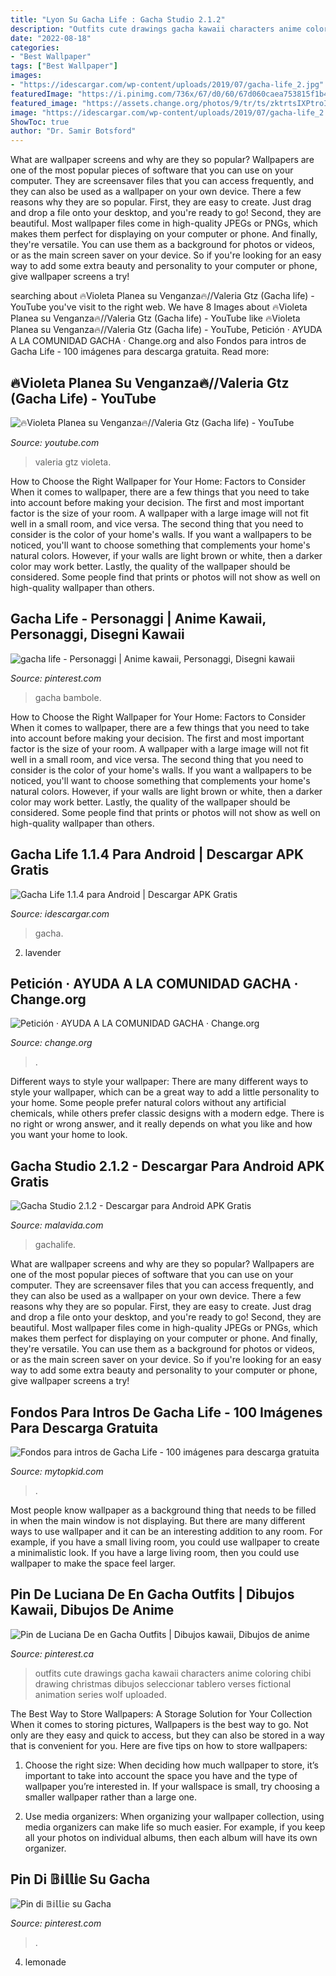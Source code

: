 ```yaml
---
title: "Lyon Su Gacha Life : Gacha Studio 2.1.2"
description: "Outfits cute drawings gacha kawaii characters anime coloring chibi drawing christmas dibujos seleccionar tablero verses fictional animation series wolf uploaded"
date: "2022-08-18"
categories:
- "Best Wallpaper"
tags: ["Best Wallpaper"]
images:
- "https://idescargar.com/wp-content/uploads/2019/07/gacha-life_2.jpg"
featuredImage: "https://i.pinimg.com/736x/67/d0/60/67d060caea753815f1b46f8554fb70e2.jpg"
featured_image: "https://assets.change.org/photos/9/tr/ts/zktrtsIXPtroIon-800x450-noPad.jpg?1598977713"
image: "https://idescargar.com/wp-content/uploads/2019/07/gacha-life_2.jpg"
ShowToc: true
author: "Dr. Samir Botsford"
---
```



What are wallpaper screens and why are they so popular?
Wallpapers are one of the most popular pieces of software that you can use on your computer. They are screensaver files that you can access frequently, and they can also be used as a wallpaper on your own device. There a few reasons why they are so popular. First, they are easy to create. Just drag and drop a file onto your desktop, and you're ready to go! Second, they are beautiful. Most wallpaper files come in high-quality JPEGs or PNGs, which makes them perfect for displaying on your computer or phone. And finally, they're versatile. You can use them as a background for photos or videos, or as the main screen saver on your device. So if you're looking for an easy way to add some extra beauty and personality to your computer or phone, give wallpaper screens a try!

	

		
searching about 🔥Violeta Planea su Venganza🔥//Valeria Gtz (Gacha life) - YouTube you've visit to the right web. We have 8 Images about 🔥Violeta Planea su Venganza🔥//Valeria Gtz (Gacha life) - YouTube like 🔥Violeta Planea su Venganza🔥//Valeria Gtz (Gacha life) - YouTube, Petición · AYUDA A LA COMUNIDAD GACHA · Change.org and also Fondos para intros de Gacha Life - 100 imágenes para descarga gratuita. Read more:
		
    
## 🔥Violeta Planea Su Venganza🔥//Valeria Gtz (Gacha Life) - YouTube

<img loading=lazy src="https://i.ytimg.com/vi/XdJRIKbQItM/maxresdefault.jpg" onerror="this.onerror=null;this.src='https://tse3.mm.bing.net/th?id=OIP.ZoMqbG3_zKD4DGTH_VefZgHaEK&amp;pid=15.1';" alt="🔥Violeta Planea su Venganza🔥//Valeria Gtz (Gacha life) - YouTube">

_Source: youtube.com_

>valeria gtz violeta. 

	

How to Choose the Right Wallpaper for Your Home: Factors to Consider
When it comes to wallpaper, there are a few things that you need to take into account before making your decision. The first and most important factor is the size of your room. A wallpaper with a large image will not fit well in a small room, and vice versa. 
The second thing that you need to consider is the color of your home's walls. If you want a wallpapers to be noticed, you'll want to choose something that complements your home's natural colors. However, if your walls are light brown or white, then a darker color may work better. 
Lastly, the quality of the wallpaper should be considered. Some people find that prints or photos will not show as well on high-quality wallpaper than others.

    
## Gacha Life - Personaggi | Anime Kawaii, Personaggi, Disegni Kawaii

<img loading=lazy src="https://i.pinimg.com/736x/7c/5f/e8/7c5fe89a16261d2b70a8767da61c063f.jpg" onerror="this.onerror=null;this.src='https://tse2.mm.bing.net/th?id=OIP.Q5d3wdkrulOzzWwvDKitGAAAAA&amp;pid=15.1';" alt="gacha life - Personaggi | Anime kawaii, Personaggi, Disegni kawaii">

_Source: pinterest.com_

>gacha bambole. 

	

How to Choose the Right Wallpaper for Your Home: Factors to Consider
When it comes to wallpaper, there are a few things that you need to take into account before making your decision. The first and most important factor is the size of your room. A wallpaper with a large image will not fit well in a small room, and vice versa. 
The second thing that you need to consider is the color of your home's walls. If you want a wallpapers to be noticed, you'll want to choose something that complements your home's natural colors. However, if your walls are light brown or white, then a darker color may work better. 
Lastly, the quality of the wallpaper should be considered. Some people find that prints or photos will not show as well on high-quality wallpaper than others.

    
## Gacha Life 1.1.4 Para Android | Descargar APK Gratis

<img loading=lazy src="https://idescargar.com/wp-content/uploads/2019/07/gacha-life_2.jpg" onerror="this.onerror=null;this.src='https://tse2.mm.bing.net/th?id=OIP.1wyQMR5cnPWZE4IFnayWmAHaEL&amp;pid=15.1';" alt="Gacha Life 1.1.4 para Android | Descargar APK Gratis">

_Source: idescargar.com_

>gacha. 

	

2. lavender 

    
## Petición · AYUDA A LA COMUNIDAD GACHA · Change.org

<img loading=lazy src="https://assets.change.org/photos/9/tr/ts/zktrtsIXPtroIon-800x450-noPad.jpg?1598977713" onerror="this.onerror=null;this.src='https://tse4.mm.bing.net/th?id=OIP.sV5MfErZiadfuQEIH5N8wgHaEK&amp;pid=15.1';" alt="Petición · AYUDA A LA COMUNIDAD GACHA · Change.org">

_Source: change.org_

>. 

	

Different ways to style your wallpaper:
There are many different ways to style your wallpaper, which can be a great way to add a little personality to your home. Some people prefer natural colors without any artificial chemicals, while others prefer classic designs with a modern edge. There is no right or wrong answer, and it really depends on what you like and how you want your home to look.

    
## Gacha Studio 2.1.2 - Descargar Para Android APK Gratis

<img loading=lazy src="https://imag.malavida.com/mvimgbig/download-fs/gacha-studio-29535-1.jpg" onerror="this.onerror=null;this.src='https://tse1.mm.bing.net/th?id=OIP.tjV64VPtZeaYnp8QdtdWMQHaD3&amp;pid=15.1';" alt="Gacha Studio 2.1.2 - Descargar para Android APK Gratis">

_Source: malavida.com_

>gachalife. 

	

What are wallpaper screens and why are they so popular?
Wallpapers are one of the most popular pieces of software that you can use on your computer. They are screensaver files that you can access frequently, and they can also be used as a wallpaper on your own device. There a few reasons why they are so popular. First, they are easy to create. Just drag and drop a file onto your desktop, and you're ready to go! Second, they are beautiful. Most wallpaper files come in high-quality JPEGs or PNGs, which makes them perfect for displaying on your computer or phone. And finally, they're versatile. You can use them as a background for photos or videos, or as the main screen saver on your device. So if you're looking for an easy way to add some extra beauty and personality to your computer or phone, give wallpaper screens a try!

    
## Fondos Para Intros De Gacha Life - 100 Imágenes Para Descarga Gratuita

<img loading=lazy src="https://mytopkid.com/wp-content/uploads/mytopkid.com-background-gacha-life-104.jpg" onerror="this.onerror=null;this.src='https://tse4.mm.bing.net/th?id=OIP.WMX458O2hyYJmY8--_OoVwHaDo&amp;pid=15.1';" alt="Fondos para intros de Gacha Life - 100 imágenes para descarga gratuita">

_Source: mytopkid.com_

>. 

	

Most people know wallpaper as a background thing that needs to be filled in when the main window is not displaying. But there are many different ways to use wallpaper and it can be an interesting addition to any room. For example, if you have a small living room, you could use wallpaper to create a minimalistic look. If you have a large living room, then you could use wallpaper to make the space feel larger.

    
## Pin De Luciana De En Gacha Outfits | Dibujos Kawaii, Dibujos De Anime

<img loading=lazy src="https://i.pinimg.com/originals/38/bd/99/38bd997f56944749a4bf48db872b0a6b.jpg" onerror="this.onerror=null;this.src='https://tse1.mm.bing.net/th?id=OIP.jJkg1YgmKNHM11JC99jkswHaKM&amp;pid=15.1';" alt="Pin de Luciana De en Gacha Outfits | Dibujos kawaii, Dibujos de anime">

_Source: pinterest.ca_

>outfits cute drawings gacha kawaii characters anime coloring chibi drawing christmas dibujos seleccionar tablero verses fictional animation series wolf uploaded. 

	

The Best Way to Store Wallpapers: A Storage Solution for Your Collection
When it comes to storing pictures, Wallpapers is the best way to go. Not only are they easy and quick to access, but they can also be stored in a way that is convenient for you. Here are five tips on how to store wallpapers:
1) Choose the right size: When deciding how much wallpaper to store, it’s important to take into account the space you have and the type of wallpaper you’re interested in. If your wallspace is small, try choosing a smaller wallpaper rather than a large one.

2) Use media organizers: When organizing your wallpaper collection, using media organizers can make life so much easier. For example, if you keep all your photos on individual albums, then each album will have its own organizer.

    
## Pin Di 𝔹𝕚𝕝𝕝𝕚𝕖 Su Gacha

<img loading=lazy src="https://i.pinimg.com/736x/67/d0/60/67d060caea753815f1b46f8554fb70e2.jpg" onerror="this.onerror=null;this.src='https://tse3.mm.bing.net/th?id=OIP.2x_TAkM9AZdYOFp_RMNycAHaNL&amp;pid=15.1';" alt="Pin di 𝔹𝕚𝕝𝕝𝕚𝕖 su Gacha">

_Source: pinterest.com_

>. 

	

4. lemonade 

